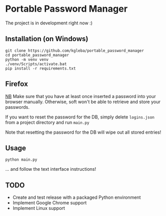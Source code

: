 # Portable Password Manager

The project is in development right now :)

## Installation (on Windows)

```shell
git clone https://github.com/kgleba/portable_password_manager
cd portable_password_manager
python -m venv venv
./venv/Scripts/activate.bat
pip install -r requirements.txt
```

## Firefox

<u>NB</u> Make sure that you have at least once inserted a password into your browser manually. Otherwise, soft won't be able to retrieve and store your passwords.

If you want to reset the password for the DB, simply delete `logins.json` from a project directory and run `main.py`

Note that resetting the password for the DB will wipe out all stored entries!

## Usage

```shell
python main.py
```
... and follow the text interface instructions!

## TODO

* Create and test release with a packaged Python environment
* Implement Google Chrome support
* Implement Linux support